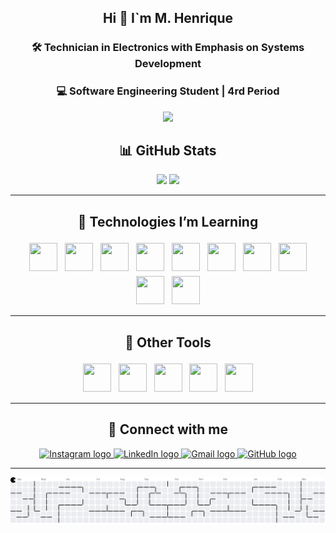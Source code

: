 <h2 align="center">Hi 👋 I`m M. Henrique </h2>
<h3 align="center">🛠️ Technician in Electronics with Emphasis on Systems Development</h3>
<h3 align="center">💻 Software Engineering Student | 4rd Period</h3>

<p align="center">
  <img src="https://readme-typing-svg.herokuapp.com?font=Orbitron&duration=3000&pause=1000&color=2F80ED&center=true&vCenter=true&lines=Welcome+to+my+GitHub!;I+love+code+%26+technology!;Always+learning+something+new+%F0%9F%92%BB" />
</p>

### <h2 align="center">📊 GitHub Stats</h2>

<div align="center">
  <img height="180em" src="https://github-readme-stats.vercel.app/api?username=Matheushfb067&show_icons=true&theme=tokyonight&cache=1" />
  <img height="180em" src="https://github-readme-stats.vercel.app/api/top-langs/?username=Matheushfb067&layout=compact&langs_count=10&theme=tokyonight&cache_seconds=30" />

</div>

---

### <h2 align="center">🚀 Technologies I’m Learning</h2>

<div align="center">
  <img src="https://cdn.jsdelivr.net/gh/devicons/devicon/icons/html5/html5-original.svg" style="height: 45px; width: 45px; margin: 4px;" />
  <img src="https://cdn.jsdelivr.net/gh/devicons/devicon/icons/css3/css3-original.svg" style="height: 45px; width: 45px; margin: 4px;" />
  <img src="https://cdn.jsdelivr.net/gh/devicons/devicon/icons/javascript/javascript-original.svg" style="height: 45px; width: 45px; margin: 4px;" />
  <img src="https://cdn.jsdelivr.net/gh/devicons/devicon/icons/c/c-original.svg" style="height: 45px; width: 45px; margin: 4px;" />
  <img src="https://cdn.jsdelivr.net/gh/devicons/devicon/icons/cplusplus/cplusplus-original.svg" style="height: 45px; width: 45px; margin: 4px;" />
  <img src="https://cdn.jsdelivr.net/gh/devicons/devicon/icons/python/python-original.svg" style="height: 45px; width: 45px; margin: 4px;" />
  <img src="https://cdn.jsdelivr.net/gh/devicons/devicon/icons/git/git-original.svg" style="height: 45px; width: 45px; margin: 4px;" />
  <img src="https://cdn.jsdelivr.net/gh/devicons/devicon@latest/icons/react/react-original.svg" style="height: 45px; width: 45px; margin: 4px;"/>
  <img src="https://cdn.jsdelivr.net/gh/devicons/devicon/icons/lua/lua-original.svg" style="height: 45px; width: 45px; margin: 4px;" />
  <img src="https://cdn.jsdelivr.net/gh/devicons/devicon@latest/icons/java/java-original.svg" style="height: 45px; width: 45px; margin: 4px;"/>
</div>

---

#### <h2 align="center">🔧 Other Tools</h2>

<div align="center">
  <img src="https://cdn.jsdelivr.net/gh/devicons/devicon/icons/vscode/vscode-original.svg" style="height: 45px; width: 45px; margin: 4px;" />
  <img src="https://cdn.jsdelivr.net/gh/devicons/devicon/icons/linux/linux-original.svg" style="height: 45px; width: 45px; margin: 4px;" />
  <img src="https://cdn.jsdelivr.net/gh/devicons/devicon/icons/arduino/arduino-original.svg" style="height: 45px; width: 45px; margin: 4px;" />
  <img src="https://cdn.jsdelivr.net/gh/devicons/devicon/icons/gimp/gimp-original.svg" style="height: 45px; width: 45px; margin: 4px;" />
  <img src="https://cdn.jsdelivr.net/gh/devicons/devicon/icons/intellij/intellij-original.svg" style="height: 45px; width: 45px; margin: 4px;" />
</div>

---

### <h2 align="center">📲 Connect with me</h2>

<div align="center">
  <a href="https://www.instagram.com/matheus_hfb" target="_blank">
    <img src="https://img.shields.io/static/v1?message=Instagram&logo=instagram&label=&color=E4405F&logoColor=white&labelColor=&style=for-the-badge" height="33" alt="Instagram logo" />
  </a>
  <a href="https://www.linkedin.com/in/mateus-henrique-fb/" target="_blank">
    <img src="https://img.shields.io/static/v1?message=LinkedIn&logo=linkedin&label=&color=0077B5&logoColor=white&labelColor=&style=for-the-badge" height="33" alt="LinkedIn logo" />
  </a>
  <a href="mailto:matheushenrihfg0@gmail.com" target="_blank">
    <img src="https://img.shields.io/static/v1?message=Gmail&logo=gmail&label=&color=D14836&logoColor=white&labelColor=&style=for-the-badge" height="33" alt="Gmail logo" />
  </a>
  <a href="https://github.com/matheushfb067" target="_blank">
    <img src="https://img.shields.io/static/v1?message=GitHub&logo=github&label=&color=6e00f3&logoColor=white&labelColor=&style=for-the-badge" height="33" alt="GitHub logo" />
  </a>
</div>

---

<picture>
  <source media="(prefers-color-scheme: dark)" srcset="https://raw.githubusercontent.com/MatheusNetto1/MatheusNetto1/output/pacman-contribution-graph-dark.svg">
  <source media="(prefers-color-scheme: light)" srcset="https://raw.githubusercontent.com/MatheusNetto1/MatheusNetto1/output/pacman-contribution-graph.svg">
  <img alt="pacman contribution graph" src="https://raw.githubusercontent.com/MatheusNetto1/MatheusNetto1/output/pacman-contribution-graph.svg">
</picture>
